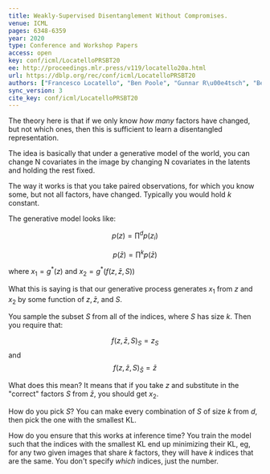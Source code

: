 ```yaml
---
title: Weakly-Supervised Disentanglement Without Compromises.
venue: ICML
pages: 6348-6359
year: 2020
type: Conference and Workshop Papers
access: open
key: conf/icml/LocatelloPRSBT20
ee: http://proceedings.mlr.press/v119/locatello20a.html
url: https://dblp.org/rec/conf/icml/LocatelloPRSBT20
authors: ["Francesco Locatello", "Ben Poole", "Gunnar R\u00e4tsch", "Bernhard Sch\u00f6lkopf", "Olivier Bachem", "Michael Tschannen"]
sync_version: 3
cite_key: conf/icml/LocatelloPRSBT20
---
```


The theory here is that if we only know *how many* factors have changed, but not which ones, then this is sufficient to learn a disentangled representation.

The idea is basically that under a generative model of the world, you can change N covariates in the image by changing N covariates in the latents and holding the rest fixed.

The way it works is that you take paired observations, for which you know some, but not all factors, have changed.  Typically you would hold $k$ constant.

The generative model looks like:

$$
p(z) = \prod^d p(z_i)
$$

$$
p(\bar{z}) = \prod^k p(\bar{z})
$$

where $x_1 = g^*(z)$ and $x_2  = g^*(f(z, \bar{z}, S))$

What this is saying is that our generative process generates $x_1$ from $z$ and $x_2$ by some function of $z, \bar{z},$ and $S$.

You sample the subset $S$ from all of the indices, where $S$ has size $k$. Then you require that:

$$
f(z, \bar{z}, S)_S = z_S
$$
and 
$$
f(z, \bar{z}, S)_{\bar{S}} = \bar{z}
$$


What does this mean? It means that if you take $z$  and substitute in the "correct" factors $S$ from $\bar{z}$, you should get $x_2$. 

How do you pick $S$? You can make every combination of $S$ of size $k$ from $d$, then pick the one with the smallest KL.

How do you ensure that this works at inference time? You train the model such that the indices with the smallest KL end up minimizing their KL, eg, for any two given images that share $k$ factors, they will have $k$ indices that are the same. You don't specify *which* indices, just the number.